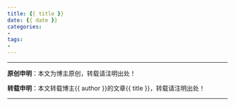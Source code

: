 ```yaml
---
title: {{ title }}
date: {{ date }}
categories: 
- 
tags:
- 
---
```


----------

**原创申明**：本文为博主原创，转载请注明出处！

**转载申明**：本文转载博主{{ author }}的文章{{ title }}，转载请注明出处！

----------


